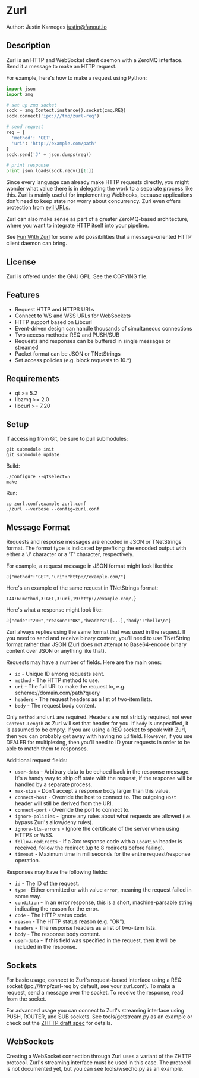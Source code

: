 # Zurl

Author: Justin Karneges <justin@fanout.io>

## Description

Zurl is an HTTP and WebSocket client daemon with a ZeroMQ interface. Send it a message to make an HTTP request.

For example, here's how to make a request using Python:

```python
import json
import zmq

# set up zmq socket
sock = zmq.Context.instance().socket(zmq.REQ)
sock.connect('ipc:///tmp/zurl-req')

# send request
req = {
  'method': 'GET',
  'uri': 'http://example.com/path'
}
sock.send('J' + json.dumps(req))

# print response
print json.loads(sock.recv()[1:])
```

Since every language can already make HTTP requests directly, you might wonder what value there is in delegating the work to a separate process like this. Zurl is mainly useful for implementing Webhooks, because applications don't need to keep state nor worry about concurrency. Zurl even offers protection from [evil URLs](http://blog.fanout.io/2014/01/27/how-to-safely-invoke-webhooks/).

Zurl can also make sense as part of a greater ZeroMQ-based architecture, where you want to integrate HTTP itself into your pipeline.

See [Fun With Zurl](http://blog.fanout.io/2014/02/18/fun-with-zurl-the-http-websocket-client-daemon/) for some wild possibilities that a message-oriented HTTP client daemon can bring.

## License

Zurl is offered under the GNU GPL. See the COPYING file.

## Features

  * Request HTTP and HTTPS URLs
  * Connect to WS and WSS URLs for WebSockets
  * HTTP support based on Libcurl
  * Event-driven design can handle thousands of simultaneous connections
  * Two access methods: REQ and PUSH/SUB
  * Requests and responses can be buffered in single messages or streamed
  * Packet format can be JSON or TNetStrings
  * Set access policies (e.g. block requests to 10.*)

## Requirements

  * qt >= 5.2
  * libzmq >= 2.0
  * libcurl >= 7.20

## Setup

If accessing from Git, be sure to pull submodules:

    git submodule init
    git submodule update

Build:

    ./configure --qtselect=5
    make

Run:

    cp zurl.conf.example zurl.conf
    ./zurl --verbose --config=zurl.conf

## Message Format

Requests and response messages are encoded in JSON or TNetStrings format. The format type is indicated by prefixing the encoded output with either a 'J' character or a 'T' character, respectively.

For example, a request message in JSON format might look like this:

```
J{"method":"GET","uri":"http://example.com/"}
```

Here's an example of the same request in TNetStrings format:

```
T44:6:method,3:GET,3:uri,19:http://example.com/,}
```

Here's what a response might look like:

```
J{"code":"200","reason":"OK","headers":[...],"body":"hello\n"}
```

Zurl always replies using the same format that was used in the request. If you need to send and receive binary content, you'll need to use TNetString format rather than JSON (Zurl does not attempt to Base64-encode binary content over JSON or anything like that).

Requests may have a number of fields. Here are the main ones:

* ``id`` - Unique ID among requests sent.
* ``method`` - The HTTP method to use.
* ``uri`` - The full URI to make the request to, e.g. scheme://domain.com/path?query
* ``headers`` - The request headers as a list of two-item lists.
* ``body`` - The request body content.

Only ``method`` and ``uri`` are required. Headers are not strictly required, not even ``Content-Length`` as Zurl will set that header for you. If ``body`` is unspecified, it is assumed to be empty. If you are using a REQ socket to speak with Zurl, then you can probably get away with having no ``id`` field. However, if you use DEALER for multiplexing, then you'll need to ID your requests in order to be able to match them to responses.

Additional request fields:

* ``user-data`` - Arbitrary data to be echoed back in the response message. It's a handy way to ship off state with the request, if the response will be handled by a separate process.
* ``max-size`` - Don't accept a response body larger than this value.
* ``connect-host`` - Override the host to connect to. The outgoing ``Host`` header will still be derived from the URI.
* ``connect-port`` - Override the port to connect to.
* ``ignore-policies`` - Ignore any rules about what requests are allowed (i.e. bypass Zurl's allow/deny rules).
* ``ignore-tls-errors`` - Ignore the certificate of the server when using HTTPS or WSS.
* ``follow-redirects`` - If a 3xx response code with a ``Location`` header is received, follow the redirect (up to 8 redirects before failing).
* ``timeout`` - Maximum time in milliseconds for the entire request/response operation.

Responses may have the following fields:

* ``id`` - The ID of the request.
* ``type`` - Either ommitted or with value ``error``, meaning the request failed in some way.
* ``condition`` - In an error response, this is a short, machine-parsable string indicating the reason for the error.
* ``code`` - The HTTP status code.
* ``reason`` - The HTTP status reason (e.g. "OK").
* ``headers`` - The response headers as a list of two-item lists.
* ``body`` - The response body content.
* ``user-data`` - If this field was specified in the request, then it will be included in the response.

## Sockets

For basic usage, connect to Zurl's request-based interface using a REQ socket (ipc:///tmp/zurl-req by default, see your zurl.conf). To make a request, send a message over the socket. To receive the response, read from the socket.

For advanced usage you can connect to Zurl's streaming interface using PUSH, ROUTER, and SUB sockets. See tools/getstream.py as an example or check out the [ZHTTP draft spec](http://rfc.zeromq.org/spec:33) for details.

## WebSockets

Creating a WebSocket connection through Zurl uses a variant of the ZHTTP protocol. Zurl's streaming interface must be used in this case. The protocol is not documented yet, but you can see tools/wsecho.py as an example.
